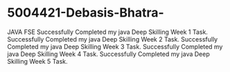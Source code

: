 # 5004421-Debasis-Bhatra-
JAVA FSE
Successfully Completed my java Deep Skilling Week 1 Task.
Successfully Completed my java Deep Skilling Week 2 Task.
Successfully Completed my java Deep Skilling Week 3 Task.
Successfully Completed my java Deep Skilling Week 4 Task.
Successfully Completed my java Deep Skilling Week 5 Task.
